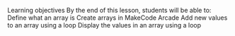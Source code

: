 Learning objectives
By the end of this lesson, students will be able to:
Define what an array is
Create arrays in MakeCode Arcade
Add new values to an array using a loop
Display the values in an array using a loop
